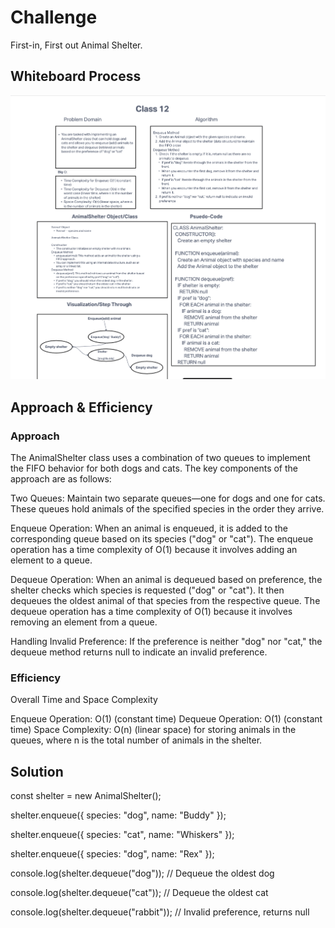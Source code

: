 # Challenge

First-in, First out Animal Shelter.

## Whiteboard Process

![Stack Queue Animal Shelter](./Screenshot%202023-10-03%20at%209.01.53%20PM.png)

## Approach & Efficiency

### Approach

The AnimalShelter class uses a combination of two queues to implement the FIFO behavior for both dogs and cats. The key components of the approach are as follows:

Two Queues: Maintain two separate queues—one for dogs and one for cats. These queues hold animals of the specified species in the order they arrive.

Enqueue Operation: When an animal is enqueued, it is added to the corresponding queue based on its species ("dog" or "cat"). The enqueue operation has a time complexity of O(1) because it involves adding an element to a queue.

Dequeue Operation: When an animal is dequeued based on preference, the shelter checks which species is requested ("dog" or "cat"). It then dequeues the oldest animal of that species from the respective queue. The dequeue operation has a time complexity of O(1) because it involves removing an element from a queue.

Handling Invalid Preference: If the preference is neither "dog" nor "cat," the dequeue method returns null to indicate an invalid preference.

### Efficiency

Overall Time and Space Complexity

Enqueue Operation: O(1) (constant time)
Dequeue Operation: O(1) (constant time)
Space Complexity: O(n) (linear space) for storing animals in the queues, where n is the total number of animals in the shelter.

## Solution

const shelter = new AnimalShelter();

shelter.enqueue({ species: "dog", name: "Buddy" });

shelter.enqueue({ species: "cat", name: "Whiskers" });

shelter.enqueue({ species: "dog", name: "Rex" });

console.log(shelter.dequeue("dog")); // Dequeue the oldest dog

console.log(shelter.dequeue("cat")); // Dequeue the oldest cat

console.log(shelter.dequeue("rabbit")); // Invalid preference, returns null
